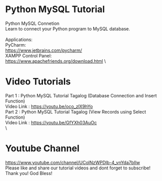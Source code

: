 # Python MySQL Tutorial
Python MySQL Connetion \
Learn to connect your Python program to MySQL database. \
\
Applications: \
PyCharm: \
https://www.jetbrains.com/pycharm/ \
XAMPP Control Panel: \
https://www.apachefriends.org/download.html
\
# Video Tutorials
Part 1 : Python MySQL Tutorial Tagalog (Database Connection and Insert Function) \
Video Link : https://youtu.be/oco_zlX9hYo \
Part 2 : Python MySQL Tutorial Tagalog (View Records using Select Function) \
Video Link : https://youtu.be/GfYXh03AuOc \
\
# Youtube Channel 
https://www.youtube.com/channel/UColNzWPDlb-4_vnYda7bIIw \
Please like and share our tutorial videos and dont forget to subscribe! \
Thank you! God Bless! 
